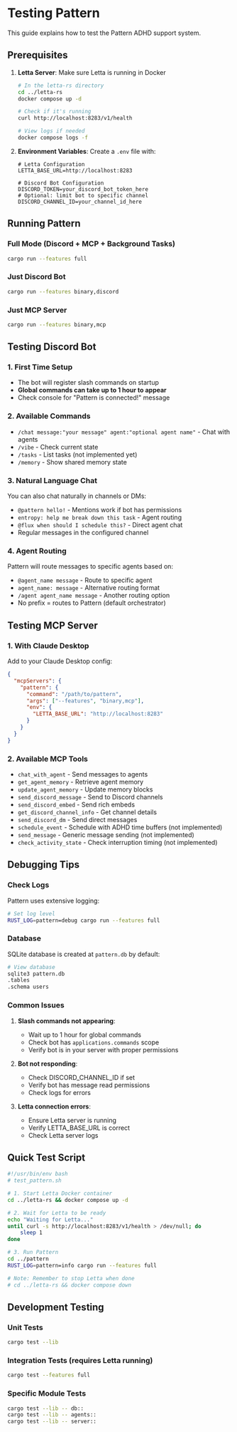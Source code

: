 # Testing Pattern

This guide explains how to test the Pattern ADHD support system.

## Prerequisites

1. **Letta Server**: Make sure Letta is running in Docker
   ```bash
   # In the letta-rs directory
   cd ../letta-rs
   docker compose up -d
   
   # Check if it's running
   curl http://localhost:8283/v1/health
   
   # View logs if needed
   docker compose logs -f
   ```

2. **Environment Variables**: Create a `.env` file with:
   ```env
   # Letta Configuration
   LETTA_BASE_URL=http://localhost:8283

   # Discord Bot Configuration
   DISCORD_TOKEN=your_discord_bot_token_here
   # Optional: limit bot to specific channel
   DISCORD_CHANNEL_ID=your_channel_id_here
   ```

## Running Pattern

### Full Mode (Discord + MCP + Background Tasks)
```bash
cargo run --features full
```

### Just Discord Bot
```bash
cargo run --features binary,discord
```

### Just MCP Server
```bash
cargo run --features binary,mcp
```

## Testing Discord Bot

### 1. First Time Setup
- The bot will register slash commands on startup
- **Global commands can take up to 1 hour to appear**
- Check console for "Pattern is connected!" message

### 2. Available Commands
- `/chat message:"your message" agent:"optional agent name"` - Chat with agents
- `/vibe` - Check current state
- `/tasks` - List tasks (not implemented yet)
- `/memory` - Show shared memory state

### 3. Natural Language Chat
You can also chat naturally in channels or DMs:
- `@pattern hello!` - Mentions work if bot has permissions
- `entropy: help me break down this task` - Agent routing
- `@flux when should I schedule this?` - Direct agent chat
- Regular messages in the configured channel

### 4. Agent Routing
Pattern will route messages to specific agents based on:
- `@agent_name message` - Route to specific agent
- `agent_name: message` - Alternative routing format
- `/agent agent_name message` - Another routing option
- No prefix = routes to Pattern (default orchestrator)

## Testing MCP Server

### 1. With Claude Desktop
Add to your Claude Desktop config:
```json
{
  "mcpServers": {
    "pattern": {
      "command": "/path/to/pattern",
      "args": ["--features", "binary,mcp"],
      "env": {
        "LETTA_BASE_URL": "http://localhost:8283"
      }
    }
  }
}
```

### 2. Available MCP Tools
- `chat_with_agent` - Send messages to agents
- `get_agent_memory` - Retrieve agent memory
- `update_agent_memory` - Update memory blocks
- `send_discord_message` - Send to Discord channels
- `send_discord_embed` - Send rich embeds
- `get_discord_channel_info` - Get channel details
- `send_discord_dm` - Send direct messages
- `schedule_event` - Schedule with ADHD time buffers (not implemented)
- `send_message` - Generic message sending (not implemented)
- `check_activity_state` - Check interruption timing (not implemented)

## Debugging Tips

### Check Logs
Pattern uses extensive logging:
```bash
# Set log level
RUST_LOG=pattern=debug cargo run --features full
```

### Database
SQLite database is created at `pattern.db` by default:
```bash
# View database
sqlite3 pattern.db
.tables
.schema users
```

### Common Issues

1. **Slash commands not appearing**: 
   - Wait up to 1 hour for global commands
   - Check bot has `applications.commands` scope
   - Verify bot is in your server with proper permissions

2. **Bot not responding**:
   - Check DISCORD_CHANNEL_ID if set
   - Verify bot has message read permissions
   - Check logs for errors

3. **Letta connection errors**:
   - Ensure Letta server is running
   - Verify LETTA_BASE_URL is correct
   - Check Letta server logs

## Quick Test Script

```bash
#!/usr/bin/env bash
# test_pattern.sh

# 1. Start Letta Docker container
cd ../letta-rs && docker compose up -d

# 2. Wait for Letta to be ready
echo "Waiting for Letta..."
until curl -s http://localhost:8283/v1/health > /dev/null; do
    sleep 1
done

# 3. Run Pattern
cd ../pattern
RUST_LOG=pattern=info cargo run --features full

# Note: Remember to stop Letta when done
# cd ../letta-rs && docker compose down
```

## Development Testing

### Unit Tests
```bash
cargo test --lib
```

### Integration Tests (requires Letta running)
```bash
cargo test --features full
```

### Specific Module Tests
```bash
cargo test --lib -- db::
cargo test --lib -- agents::
cargo test --lib -- server::
```